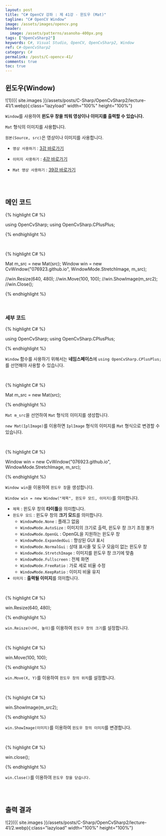 ```yaml
---
layout: post
title: "C# OpenCV 강좌 : 제 41강 - 윈도우 (Mat)"
tagline: "C# OpenCV Window"
image: /assets/images/opencv.png
header:
  image: /assets/patterns/asanoha-400px.png
tags: ["OpenCvSharp2"]
keywords: C#, Visual Studio, OpenCV, OpenCvSharp2, Window
ref: C#-OpenCvSharp2
category: C#
permalink: /posts/C-opencv-41/
comments: true
toc: true
---
```


## 윈도우(Window)

![1]({{ site.images }}/assets/posts/C-Sharp/OpenCvSharp2/lecture-41/1.webp){:class="lazyload" width="100%" height="100%"}

`Window`를 사용하여 **윈도우 창을 띄워 영상이나 이미지를 출력할 수 있습니다.**

`Mat` 형식의 이미지를 사용합니다.

`원본(Source, src)`은 영상이나 이미지를 사용합니다.

- `영상 사용하기` : [3강 바로가기][3강]

- `이미지 사용하기` : [4강 바로가기][4강]

- `Mat 영상 사용하기` : [39강 바로가기][39강]

<br>
<br>

## 메인 코드

{% highlight C# %}

using OpenCvSharp;
using OpenCvSharp.CPlusPlus;

{% endhighlight %}

<br>

{% highlight C# %}

Mat m_src = new Mat(src);
Window win = new CvWindow("076923.github.io", WindowMode.StretchImage, m_src);

//win.Resize(640, 480);
//win.Move(100, 100);
//win.ShowImage(m_src2);
//win.Close();

{% endhighlight %}

<br>

### 세부 코드

{% highlight C# %}

using OpenCvSharp;
using OpenCvSharp.CPlusPlus;

{% endhighlight %}

`Window` 함수를 사용하기 위해서는 **네임스페이스**에 `using OpenCvSharp.CPlusPlus;`를 선언해야 사용할 수 있습니다.

<br>

{% highlight C# %}

Mat m_src = new Mat(src);

{% endhighlight %}

`Mat m_src`을 선언하여 `Mat` 형식의 이미지를 생성합니다.

`new Mat(IplImage)`를 이용하면 `IplImage` 형식의 이미지를 `Mat` 형식으로 변경할 수 있습니다.

<br>

{% highlight C# %}

Window win = new CvWindow("076923.github.io", WindowMode.StretchImage, m_src);

{% endhighlight %}

`Window win`을 이용하여 `윈도우 창`을 생성합니다.

`Window win = new Window("제목", 윈도우 모드, 이미지)`를 의미합니다.

* `제목` :  윈도우 창의 **타이틀**을 의미합니다.
* `윈도우 모드` : 윈도우 창의 **크기 모드**를 의미합니다.
    * `WindowMode.None` : 플래그 없음
    * `WindowMode.AutoSize` : 이미지의 크기로 출력, 윈도우 창 크기 조정 불가
    * `WindowMode.OpenGL` : OpenGL을 지원하는 윈도우 창
    * `WindowMode.ExpandedGui` : 향상된 GUI 표시
    * `WindowMode.NormalGui` : 상태 표시줄 및 도구 모음이 없는 윈도우 창
    * `WindowMode.StretchImage` : 이미지를 윈도우 창 크기에 맞춤
    * `WindowMode.Fullscreen` : 전체 화면
    * `WindowMode.FreeRatio` : 가로 세로 비율 수정
    * `WindowMode.KeepRatio` : 이미지 비율 유지
* `이미지` : **출력될 이미지**를 의미합니다.

<br>

{% highlight C# %}

win.Resize(640, 480);

{% endhighlight %}

`win.Reisze(너비, 높이)`를 이용하여 `윈도우 창의 크기`를 설정합니다.

<br>

{% highlight C# %}

win.Move(100, 100);

{% endhighlight %}

`win.Move(X, Y)`를 이용하여 `윈도우 창의 위치`를 설정합니다.

<br>

{% highlight C# %}

win.ShowImage(m_src2);

{% endhighlight %}

`win.ShowImage(이미지)`를 이용하여 `윈도우 창의 이미지`를 변경합니다.

<br>

{% highlight C# %}

win.close();

{% endhighlight %}

`win.Close()`를 이용하여 `윈도우 창을 닫습니다.`

<br>
<br>

## 출력 결과

![2]({{ site.images }}/assets/posts/C-Sharp/OpenCvSharp2/lecture-41/2.webp){:class="lazyload" width="100%" height="100%"}

[3강]: https://076923.github.io/posts/C-opencv-3/
[4강]: https://076923.github.io/posts/C-opencv-4/
[39강]: https://076923.github.io/posts/C-opencv-39/
